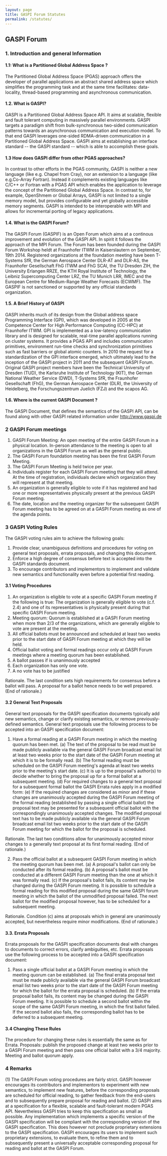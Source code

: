 ```yaml
---
layout: page
title: GASPI Forum Statutes
permalink: /statutes/
---
```


## GASPI Forum

### 1. Introduction and general Information


#### 1.1: What is a Partitioned Global Address Space ?

The Partitioned Global Address Space (PGAS) approach offers the developer of parallel applications an abstract shared address space which simplifies the programming task and at the same time facilitates: data-locality, thread-based programming and asynchronous communication.

#### 1.2.  What is GASPI?

GASPI is a Partitioned Global Address Space API. It aims at scalable, flexible and fault tolerant computing in massively parallel environments.  GASPI targets a paradigm shift from bulk-synchronous two-sided communication patterns towards an asynchronous communication and execution model. To that end GASPI leverages one-sided RDMA-driven communication in a Partitioned Global Address Space. GASPI aims at establishing an interface standard -- the GASPI standard -- which is able to accomplish these goals.

#### 1.3 How does GASPI differ from other PGAS approaches?

In contrast to other efforts in the PGAS community, GASPI is neither a new  language (like e.g. Chapel from Cray), nor an extension to a language (like e.g.Co-Array Fortran). Instead it complements existing languages like C/C++ or Fortran with a PGAS API which enables the application to leverage the concept of the Partitioned Global Address Space.  In contrast to, for example, OpenShmem or Global Arrays, GASPI is not limited to a single memory model, but provides configurable and yet globally accessible memory segments.  GASPI is intended to  be interoperable with MPI and allows for incremental porting of legacy applications.

#### 1.4.  What is the GASPI Forum?
      
The GASPI Forum (GASPIF) is an Open Forum which aims at a continous improvement and evolution of the GASPI API. In spirit it follows the approach of the MPI Forum. The Forum has been founded during the GASPI Forum Workshop heldt at Fraunhofer ITWM in Kaiserslautern on September, 19th 2014. Registered organizations at the foundation meeting have been T-Systems SfR, the German Aerospace Center DLR-AT and DLR-AS, the Fraunhofer Gesellschaft FhG ITWM and FhG SCAI, the TU Dresden ZIH, the University Erlangen RRZE, the KTH Royal Institute of Technology, the Leibniz Supercomputing Center LRZ, the TU Munich LRR, IMEC and the European Centre for Medium-Range Weather Forecasts (ECWMF). The GASPIF is not sanctioned or supported by any official standards organization.

#### 1.5.  A Brief History of GASPI

GASPI inherits much of its design from the Global address space Programming  Interface (GPI), which was developed in 2005 at the Competence Center for High Performance Computing (CC-HPC) at Fraunhofer ITWM. GPI is implemented as a low-latency communication library and is designed for scalable, real-time parallel applications running on cluster systems. It provides a PGAS API and includes communication primitives, environment run-time checks and synchronization primitives such as fast barriers or global atomic counters.
In 2010 the request for a standardization of the GPI interface emerged, which ultimately lead to the inception of the GASPI project in 2011 and the subsequent GASPI Forum. Original GASPI project members have been the Technical University of Dresden (TUD), the Karlsruhe Institute of Technology (KIT), the German National Weather Service (DWD), T-Systems SfR, the Fraunhofer Gesellschaft (FhG), the German Aerospace Center (DLR), the University of Heidelberg, the Forschungszentrum Juelich (FZJ) and the scapos AG.

#### 1.6.  Where is the current GASPI Document ?

The GASPI Document, that defines the semantics of the GASPI API, can be found along with other GASPI related information under http://www.gaspi.de

### 2  GASPI Forum meetings

1. GASPI Forum Meeting: An open meeting of the entire GASPI Forum in a physical  location. In-person attendance to the meeting is open to all organizations in the GASPI Forum as well as the general public.
2. The GASPI Forum foundation meeting has been the first GASPI Forum Meeting.
3. The GASPI Forum Meeting is held twice per year.
4. Individuals register for each GASPI Forum meeting that they will attend. At  the time of registration, individuals declare which organization they will represent at that meeting.
5. An organization is generally eligible to vote if it has registered and had one or more representatives physically present at the previous GASPI Forum meeting.
6. The date, location and the meeting organizer for the subsequent GASPI Forum meeting has to be agreed on at a GASPI Forum meeting as one of the agenda points.

### 3  GASPI Voting Rules

The GASPI voting rules aim to achieve the following goals:
1. Provide clear, unambiguous definitions and procedures for voting on general text proposals, errata proposals, and changing this document.
2. Enforce a high degree of consensus before text is accepted into the GASPI standards document.
3. To encourage contributors and implementors to implement and validate new semantics and functionality even before a potential first reading.

#### 3.1 Voting Procedures

1. An organization is eligible to vote at a specific GASPI Forum meeting if the following is true: The organization is generally eligible to vote (c.f. 2.4) and one of its representatives is physically present during that specific GASPI Forum meeting.
2. Meeting quorum: Quorum is established at a GASPI Forum meeting when more than 2/3 of the organizations, which are generally eligible to vote are present at the meeting.
3. All official ballots must be announced and scheduled at least two weeks prior to the start date of GASPI Forum meeting at which they will be held. 
4. Official ballot voting and formal readings occur only at GASPI Forum meetings where a meeting quorum has been established.
5. A ballot passes if is unanimously accepted
6. Each organization has only one vote.
7. A no vote has to be justified 

Rationale. The last condition sets high requirements for consensus before a  ballot will pass.  A proposal for a ballot hence needs to be well prepared. (End of rationale.)

#### 3.2 General Text Proposals

General text proposals for the GASPI specification documents typically add new semantics, change or clarify existing semantics, or remove previously-defined semantics. General text proposals use the following process to be accepted into an GASPI specification document:

1. Have a formal reading at a GASPI Forum meeting in which the meeting quorum  has been met.
(a) The text of the proposal to be read must be made publicly available  via the general GASPI Forum broadcast email list at least two weeks prior to the start date of the GASPI Forum meeting at which it is to be formally read.
(b) The formal reading must be scheduled on the GASPI Forum meeting's agenda at  least two weeks prior to the meeting's start date.
(c) It is up to the proposal's author(s) to decide whether to bring the proposal up for a formal ballot at a subsequent meeting.
(d) For required changes to a general text proposal for a subsequent formal ballot the GASPI Errata rules apply in a modified form: 
(e) If the required changes are considered as minor and if these changes are unanimously accepted during the GASPI Forum meeting of the formal reading (established by passing a single official ballot) the proposal text may be presented for a subsequent official ballot with the correspondingly unanimously accepted changes.
The modified proposal text has to be made publicly available via  the general GASPI Forum broadcast email list two weeks prior to the start date of the GASPI Forum meeting for which the ballot for the proposal is scheduled.

Rationale. The last two conditions allow for unanimously accepted minor changes to a generally text proposal at its first formal reading. (End of rationale.)

2. Pass the official ballot at a subsequent GASPI Forum meeting in which the meeting quorum has been met.
(a) A proposal's ballot can only be conducted after its formal reading.
(b) A proposal's ballot must be conducted at a different GASPI Forum meeting than the one at which it was formally read.
(c) If the proposal's ballot fails, its content may be changed during the GASPI Forum meeting. It is possible to schedule a formal reading for this modified proposal during the same GASPI forum meeting in which the ballot of the unmodified proposal failed. The next ballot for the modified proposal however, has to be scheduled for a subsequent meeting. 

Rationale. Condition (c) aims at proposals which in general are unanimously accepted, but nevertheless require minor modifications. (End of rationale.)

#### 3.3. Errata Proposals
Errata proposals for the GASPI specification documents deal with changes to documents to correct errors, clarify ambiguities, etc. Errata proposals use the following process to be accepted into a GASPI specification document:

1. Pass a single official ballot at a GASPI Forum meeting in which the meeting quorum can be established.
(a) The final errata proposal text must be made publicly available  via the general GASPI Forum broadcast email list two weeks prior to the start date of the GASPI Forum meeting for which the ballot for the errata proposal is scheduled.
(b) If the errata proposal ballot fails, its content may be changed during the GASPI Forum meeting. It is possible to schedule a second ballot within the scope of the same GASPI Forum meeting, in which the first ballot failed. If the second ballot also fails, the corresponding ballot has to be deferred to a subsequent meeting.

#### 3.4 Changing These Rules
The procedure for changing these rules is essentially the same as for Errata.
Proposals: publish the proposed change at least two weeks prior to a GASPI Forum meeting and then pass one official ballot with a 3/4 majority. Meeting and ballot quorum apply.

### 4 Remarks
(1) The GASPI Forum voting procedures are fairly strict. GASPI however encourages its contributors and implementors to experiment with new semantics, to implement new features, before the corresponding proposals are scheduled for official reading, to gather feedback from the end-users and to subsequently prepare proposal for reading and ballot.
(2) GASPI aims at a specification for a flexible, scalable and fault-tolerant modern PGAS API. Nevertheless GASPI tries to keep this specification as small as possible. Any implementation which implements a specific version of the GASPI specification will be compliant with the corresponding version of the GASPI specification. This does however not preclude proprietary extensions to the GASPI specification. GASPI encourages its users to implement such proprietary extensions, to evaluate them, to refine them and to subsequently present a universally acceptable corresponding proposal for reading and ballot at the GASPI Forum.
 

